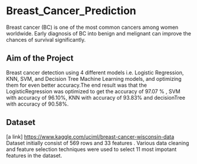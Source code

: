 # Breast_Cancer_Prediction

Breast cancer (BC) is one of the most common cancers among women worldwide. Early diagnosis of BC into benign and melignant can improve the chances of survival significantly.

## Aim of the Project 

Breast cancer detection using 4 different models i.e. Logistic Regression, KNN, SVM, and Decision Tree Machine Learning models, and optimizing them for even better accuracy.The end result was that the LogisticRegression was optimized to get the accuracy of 97.07 % , SVM with accuracy of 96.10%, KNN with accuracy of 93.83% and decisionTree with accuracy of 90.58%.

## Dataset 

[a link] https://www.kaggle.com/uciml/breast-cancer-wisconsin-data
Dataset initially consist of 569 rows and 33 features . Various data cleaning and feature selection techniques were used to select 11 most impotant features in the dataset.
